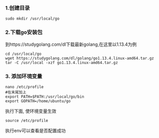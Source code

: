 ### 1.创建目录

```
sudo mkdir /usr/local/go
```

### 2.下载go安装包

到https://studygolang.com/dl下载最新golang,在这里以1.13.4为例

```
cd /usr/local/go
wget https://studygolang.com/dl/golang/go1.13.4.linux-amd64.tar.gz
tar -C /usr/local -xzf go1.13.4.linux-amd64.tar.gz
```

### 3. 添加环境变量

```shell
nano /etc/profile 
#在末尾加上
export PATH=$PATH:/usr/local/go/bin
export GOPATH=/home/ubuntu/go
```

执行下面, 使环境变量生效

```
source /etc/profile
```

执行env可以查看是否配置成功